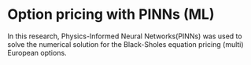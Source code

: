 # Option pricing with PINNs (ML)

In this research, Physics-Informed Neural Networks(PINNs) was used to solve the numerical solution for the Black-Sholes equation pricing (multi) European options.

